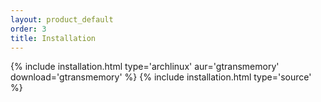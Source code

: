 ```yaml
---
layout: product_default
order: 3
title: Installation
---
```

{% include installation.html type='archlinux' aur='gtransmemory' download='gtransmemory' %}
{% include installation.html type='source' %}
